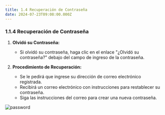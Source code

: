 ```yaml
---
title: 1.4 Recuperación de Contraseña
date: 2024-07-23T09:08:00.000Z
---
```

### 1.1.4 Recuperación de Contraseña

1. **Olvidó su Contraseña:**

   * Si olvidó su contraseña, haga clic en el enlace "¿Olvidó su contraseña?" debajo del campo de ingreso de la contraseña.
2. **Procedimiento de Recuperación:**

   * Se le pedirá que ingrese su dirección de correo electrónico registrada.
   * Recibirá un correo electrónico con instrucciones para restablecer su contraseña.
   * Siga las instrucciones del correo para crear una nueva contraseña.

![password ](/images/uploads/recuperar_contrase.gif "Recuperación de contraseña")
